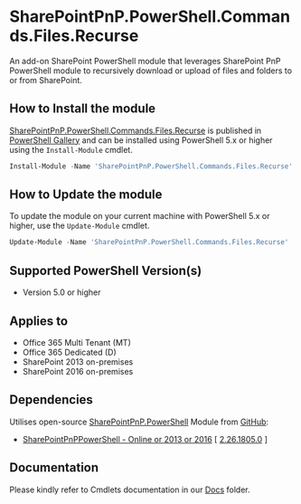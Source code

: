 # SharePointPnP.PowerShell.Commands.Files.Recurse

An add-on SharePoint PowerShell module that leverages SharePoint PnP PowerShell
module to recursively download or upload of files and folders to or from
SharePoint.

## How to Install the module

[SharePointPnP.PowerShell.Commands.Files.Recurse](https://www.powershellgallery.com/packages/SharePointPnP.PowerShell.Commands.Files.Recurse)
is published in [PowerShell Gallery](https://www.powershellgallery.com) and can
be installed using PowerShell 5.x or higher using the `Install-Module` cmdlet.

```powershell
Install-Module -Name 'SharePointPnP.PowerShell.Commands.Files.Recurse'
```
## How to Update the module

To update the module on your current machine with PowerShell 5.x or higher, use the `Update-Module` cmdlet.

```powershell
Update-Module -Name 'SharePointPnP.PowerShell.Commands.Files.Recurse'
```

## Supported PowerShell Version(s)

- Version 5.0 or higher

## Applies to

- Office 365 Multi Tenant (MT)
- Office 365 Dedicated (D)
- SharePoint 2013 on-premises
- SharePoint 2016 on-premises

## Dependencies

Utilises open-source [SharePointPnP.PowerShell](https://github.com/SharePoint/PnP-PowerShell)
Module from [GitHub](http://github.com):
- [SharePointPnPPowerShell - Online or 2013 or 2016](https://github.com/SharePoint/PnP-PowerShell/releases)
    [ [2.26.1805.0](https://github.com/SharePoint/PnP-PowerShell/releases/tag/2.26.1805.0) ]

## Documentation

Please kindly refer to Cmdlets documentation in our [Docs](/docs) folder.

